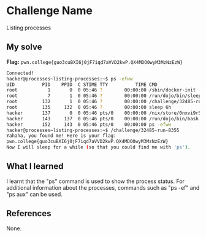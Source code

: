 # Challenge Name
Listing processes 

## My solve
**Flag:** `pwn.college{guo3cuBXI6j0jF7iqd7aVVD2kwP.QX4MDO0wyM3MzNzEzW}`

```bash
Connected!
hacker@processes~listing-processes:~$ ps -efww
UID          PID    PPID  C STIME TTY          TIME CMD
root           1       0  0 05:46 ?        00:00:00 /sbin/docker-init -- /nix/var/nix/profiles/dojo-workspace/bin/dojo-init /run/dojo/bin/sleep 6h
root           7       1  0 05:46 ?        00:00:00 /run/dojo/bin/sleep 6h
root         132       1  0 05:46 ?        00:00:00 /challenge/32485-run-8355
root         135     132  0 05:46 ?        00:00:00 sleep 6h
hacker       137       0  0 05:46 pts/0    00:00:00 /nix/store/0nxvi9r5ymdlr2p24rjj9qzyms72zld1-bash-interactive-5.2p37/bin/bash /run/dojo/bin/ssh-entrypoint
hacker       143     137  0 05:46 pts/0    00:00:00 /run/dojo/bin/bash --login
hacker       152     143  0 05:46 pts/0    00:00:00 ps -efww
hacker@processes~listing-processes:~$ /challenge/32485-run-8355
Yahaha, you found me! Here is your flag:
pwn.college{guo3cuBXI6j0jF7iqd7aVVD2kwP.QX4MDO0wyM3MzNzEzW}
Now I will sleep for a while (so that you could find me with 'ps').
```

## What I learned
I learnt that the "ps" command is used to show the process status. For additional information about the processes, commands such as "ps -ef" and "ps aux" can be used.
## References 
None.
